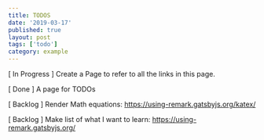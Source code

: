 ```yaml
---
title: TODOS
date: '2019-03-17'
published: true
layout: post
tags: ['todo']
category: example
---
```


[  In Progress ] Create a Page to refer to all the links in this page.

[ Done ] A page for TODOs

[  Backlog ] Render Math equations: https://using-remark.gatsbyjs.org/katex/

[  Backlog ] Make list of what I want to learn: https://using-remark.gatsbyjs.org/
